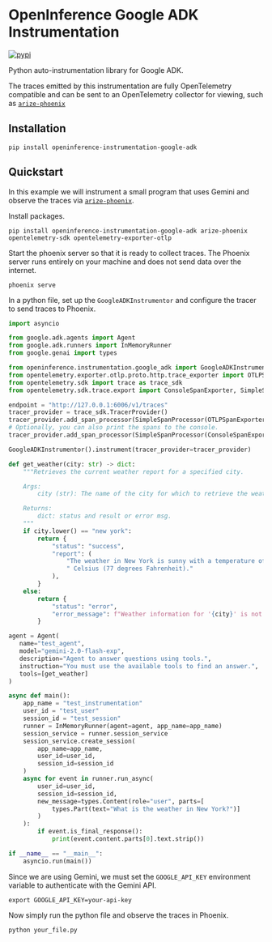 # OpenInference Google ADK Instrumentation

[![pypi](https://badge.fury.io/py/openinference-instrumentation-google-adk.svg)](https://pypi.org/project/openinference-instrumentation-google-adk/)

Python auto-instrumentation library for Google ADK.

The traces emitted by this instrumentation are fully OpenTelemetry compatible and can be sent to an OpenTelemetry collector for viewing, such as [`arize-phoenix`](https://github.com/Arize-ai/phoenix)

## Installation

```shell
pip install openinference-instrumentation-google-adk
```

## Quickstart

In this example we will instrument a small program that uses Gemini and observe the traces via [`arize-phoenix`](https://github.com/Arize-ai/phoenix).

Install packages.

```shell
pip install openinference-instrumentation-google-adk arize-phoenix opentelemetry-sdk opentelemetry-exporter-otlp
```

Start the phoenix server so that it is ready to collect traces.
The Phoenix server runs entirely on your machine and does not send data over the internet.

```shell
phoenix serve
```

In a python file, set up the `GoogleADKInstrumentor` and configure the tracer to send traces to Phoenix.

```python
import asyncio

from google.adk.agents import Agent
from google.adk.runners import InMemoryRunner
from google.genai import types

from openinference.instrumentation.google_adk import GoogleADKInstrumentor
from opentelemetry.exporter.otlp.proto.http.trace_exporter import OTLPSpanExporter
from opentelemetry.sdk import trace as trace_sdk
from opentelemetry.sdk.trace.export import ConsoleSpanExporter, SimpleSpanProcessor

endpoint = "http://127.0.0.1:6006/v1/traces"
tracer_provider = trace_sdk.TracerProvider()
tracer_provider.add_span_processor(SimpleSpanProcessor(OTLPSpanExporter(endpoint)))
# Optionally, you can also print the spans to the console.
tracer_provider.add_span_processor(SimpleSpanProcessor(ConsoleSpanExporter()))

GoogleADKInstrumentor().instrument(tracer_provider=tracer_provider)

def get_weather(city: str) -> dict:
    """Retrieves the current weather report for a specified city.

    Args:
        city (str): The name of the city for which to retrieve the weather report.

    Returns:
        dict: status and result or error msg.
    """
    if city.lower() == "new york":
        return {
            "status": "success",
            "report": (
                "The weather in New York is sunny with a temperature of 25 degrees"
                " Celsius (77 degrees Fahrenheit)."
            ),
        }
    else:
        return {
            "status": "error",
            "error_message": f"Weather information for '{city}' is not available.",
        }

agent = Agent(
   name="test_agent",
   model="gemini-2.0-flash-exp",
   description="Agent to answer questions using tools.",
   instruction="You must use the available tools to find an answer.",
   tools=[get_weather]
)

async def main():
    app_name = "test_instrumentation"
    user_id = "test_user"
    session_id = "test_session"
    runner = InMemoryRunner(agent=agent, app_name=app_name)
    session_service = runner.session_service
    session_service.create_session(
        app_name=app_name,
        user_id=user_id,
        session_id=session_id
    )
    async for event in runner.run_async(
        user_id=user_id,
        session_id=session_id,
        new_message=types.Content(role="user", parts=[
            types.Part(text="What is the weather in New York?")]
        )
    ):
        if event.is_final_response():
            print(event.content.parts[0].text.strip())

if __name__ == "__main__":
    asyncio.run(main())
```

Since we are using Gemini, we must set the `GOOGLE_API_KEY` environment variable to authenticate with the Gemini API.

```shell
export GOOGLE_API_KEY=your-api-key
```

Now simply run the python file and observe the traces in Phoenix.

```shell
python your_file.py
```
